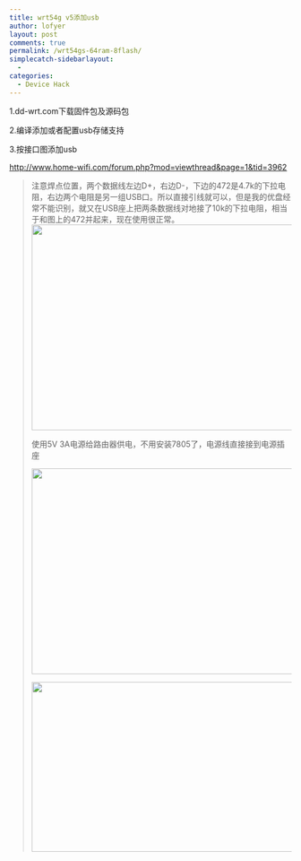 ```yaml
---
title: wrt54g v5添加usb
author: lofyer
layout: post
comments: true
permalink: /wrt54gs-64ram-8flash/
simplecatch-sidebarlayout:
  - 
categories:
  - Device Hack
---
```

1.dd-wrt.com下载固件包及源码包

2.编译添加或者配置usb存储支持

3.按接口图添加usb

<a href="http://www.home-wifi.com/forum.php?mod=viewthread&page=1&tid=3962" target="_blank">http://www.home-wifi.com/forum.php?mod=viewthread&page=1&tid=3962</a>

> 注意焊点位置，两个数据线左边D+，右边D-，下边的472是4.7k的下拉电阻，右边两个电阻是另一组USB口。所以直接引线就可以，但是我的优盘经常不能识别，就又在USB座上把两条数据线对地接了10k的下拉电阻，相当于和图上的472并起来，现在使用很正常。  
> [<img class="alignnone size-full wp-image-1461" title="bh" src="http://69.164.197.168/wp-content/uploads/2012/10/bh.jpg" alt="" width="490" height="367" />][1]
> 
> 使用5V 3A电源给路由器供电，不用安装7805了，电源线直接接到电源插座
> 
> [<img class="alignnone size-full wp-image-1462" title="lbh" src="http://69.164.197.168/wp-content/uploads/2012/10/lbh.jpg" alt="" width="490" height="367" />][2]
> 
> [<img class="alignnone size-full wp-image-1463" title="dd" src="http://69.164.197.168/wp-content/uploads/2012/10/dd.jpg" alt="" width="490" height="303" />][3]

&nbsp;

 [1]: http://69.164.197.168/wp-content/uploads/2012/10/bh.jpg
 [2]: http://69.164.197.168/wp-content/uploads/2012/10/lbh.jpg
 [3]: http://69.164.197.168/wp-content/uploads/2012/10/dd.jpg